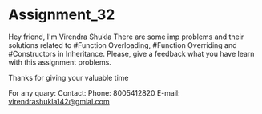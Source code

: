 # Assignment_32
Hey friend,
I'm Virendra Shukla 
There are some imp problems and their solutions related to #Function Overloading, #Function Overriding and #Constructors in Inheritance.
Please, give a feedback what you have learn with this assignment problems.

Thanks for giving your valuable time

For any quary: 
Contact: 
Phone: 8005412820
E-mail: virendrashukla142@gmial.com
